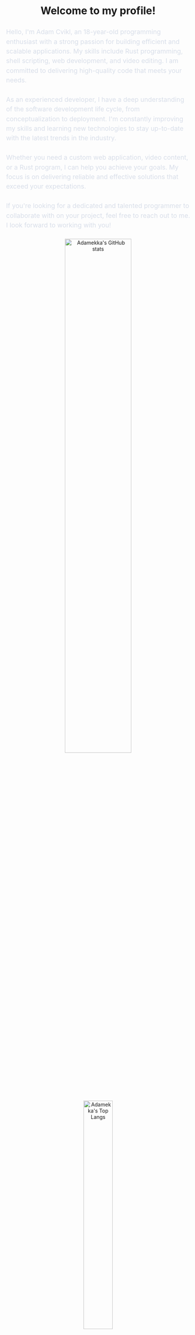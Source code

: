 <!-- markdownlint-disable MD033 -->

<style>
.bio {
    font-size: 1.1rem;
    font-weight: 400;
    line-height: 1.5;
    color: #d8dee9;
    margin: 0 0 1.5rem;
}
</style>

# <p align="center">Welcome to my profile!</p>

<p class="bio">
Hello, I'm Adam Cvikl, an 18-year-old programming enthusiast with a strong passion for building efficient and scalable applications. My skills include Rust programming, shell scripting, web development, and video editing. I am committed to delivering high-quality code that meets your needs.<br><br>
As an experienced developer, I have a deep understanding of the software development life cycle, from conceptualization to deployment. I'm constantly improving my skills and learning new technologies to stay up-to-date with the latest trends in the industry.<br><br>
Whether you need a custom web application, video content, or a Rust program, I can help you achieve your goals. My focus is on delivering reliable and effective solutions that exceed your expectations.<br><br>
If you're looking for a dedicated and talented programmer to collaborate with on your project, feel free to reach out to me. I look forward to working with you!

</p>

<p align="center">
    <img width="60%" src=https://github-readme-stats-git-masterrstaa-rickstaa.vercel.app/api?username=Adamekka&count_private=true&show_icons=true&theme=nord alt="Adamekka's GitHub stats">
</p>
<p align="center">
    <img width="40%" src=https://github-readme-stats-git-masterrstaa-rickstaa.vercel.app/api/top-langs/?username=Adamekka&theme=nord&exclude_repo=dwm,DiscordTheme,st&langs_count=50 alt="Adamekka's Top Langs">
</p>

